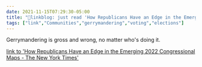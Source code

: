 ```yaml
---
date: 2021-11-15T07:29:30-05:00
title: "🔗linkblog: just read 'How Republicans Have an Edge in the Emerging 2022 Congressional Maps - The New York Times'"
tags: ["link","Communities","gerrymandering","voting","elections"]
---
```

Gerrymandering is gross and wrong, no matter who's doing it.
 
[link to 'How Republicans Have an Edge in the Emerging 2022 Congressional Maps - The New York Times'](https://www.nytimes.com/2021/11/15/us/politics/republicans-2022-redistricting-maps.html)
